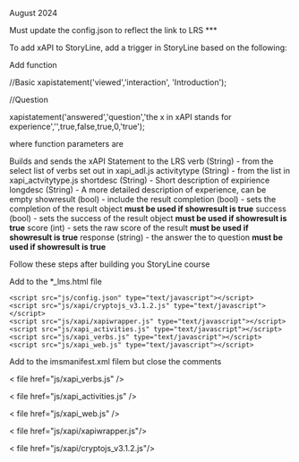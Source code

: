 August 2024



Must update the config.json to reflect the link to LRS ***

To add xAPI to StoryLine, add a trigger in StoryLine based on the following:

Add function

//Basic
xapistatement('viewed','interaction', 'Introduction');

//Question

xapistatement('answered','question','the x in xAPI stands for experience','',true,false,true,0,'true');


where function parameters are

Builds and sends the xAPI Statement to the LRS
verb (String) - from the select list of verbs set out in xapi_adl.js
activitytype (String) - from the list in xapi_actvitytype.js
shortdesc (String) - Short description of expirience
longdesc (String) - A more detailed description of experience, can be empty
showresult (bool) - include the result 
completion (bool) - sets the completion of the result object **must be used if showresult is true**
success (bool) - sets the success of the result object **must be used if showresult is true**
score (int) - sets the raw score of the result **must be used if showresult is true**
response (string) - the answer the to question **must be used if showresult is true**



Follow these steps after building you StoryLine course

Add to the *_lms.html file

<!-- Start custom xAPI code-->	
	<script src="js/config.json" type="text/javascript"></script>
	<script src="js/xapi/cryptojs_v3.1.2.js" type="text/javascript"></script>
	<script src="js/xapi/xapiwrapper.js" type="text/javascript"></script>
	<script src="js/xapi_activities.js" type="text/javascript"></script>
	<script src="js/xapi_verbs.js" type="text/javascript"></script>
	<script src="js/xapi_web.js" type="text/javascript"></script>
<!-- End Custm xAPI code-->	

Add to the imsmanifest.xml filem but close the comments
<!-- Start custom xAPI files -->
 <file href="js/config.json" />
 
 < file href="js/xapi_verbs.js" />
 
 < file href="js/xapi_activities.js" />
 
 < file href="js/xapi_web.js" />
 
 < file href="js/xapi/xapiwrapper.js"/>
 
 < file href="js/xapi/cryptojs_v3.1.2.js"/>
 
<!-- End custom xAPI files -->	
